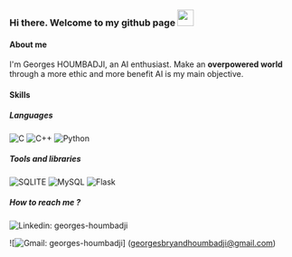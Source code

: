 <!-- ### Hi there. Welcome to my github page <img src="https://media.giphy.com/media/hvRJCLFzcasrR4ia7z/giphy.gif" width="29px">

**GeorgesML/GeorgesML** is a ✨ _special_ ✨ repository because its `README.md` (this file) appears on your GitHub profile.

-->

### Hi there. Welcome to my github page <img src="https://media.giphy.com/media/hvRJCLFzcasrR4ia7z/giphy.gif" width="29px">

#### About me
I'm Georges HOUMBADJI, an AI enthusiast. Make an **overpowered world** through a more ethic and more benefit AI is my main objective.


#### Skills
##### Languages
![C](	https://img.shields.io/badge/C-00599C?style=for-the-badge&logo=c&logoColor=white)
![C++](https://img.shields.io/badge/C%2B%2B-00599C?style=for-the-badge&logo=c%2B%2B&logoColor=white)
![Python](https://img.shields.io/badge/Python-3776AB?style=for-the-badge&logo=python&logoColor=white)

##### Tools and libraries
![SQLITE](https://img.shields.io/badge/SQLite-07405E?style=for-the-badge&logo=sqlite&logoColor=white)
![MySQL](https://img.shields.io/badge/MySQL-00000F?style=for-the-badge&logo=mysql&logoColor=white)
![Flask](https://img.shields.io/badge/Flask-000000?style=for-the-badge&logo=flask&logoColor=white)

##### How to reach me ?
![![Linkedin: georges-houmbadji](https://img.shields.io/badge/LinkedIn-0077B5?style=for-the-badge&logo=linkedin&logoColor=white)](https://www.linkedin.com/in/georges-houmbadji-a526b41a0/)

![![Gmail: georges-houmbadji](https://img.shields.io/badge/Gmail-D14836?style=for-the-badge&logo=gmail&logoColor=white)]
(georgesbryandhoumbadji@gmail.com)
